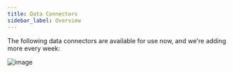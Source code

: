 ```yaml
---
title: Data Connectors
sidebar_label: Overview
---
```


The following data connectors are available for use now, and we're adding more every week:

![image](https://user-images.githubusercontent.com/74588208/121866305-a7b80780-ccb3-11eb-8eb6-0026a905e102.png)
